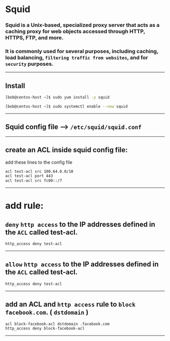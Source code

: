 # Squid

### Squid is a Unix-based, specialized proxy server that acts as a caching proxy for web objects accessed through HTTP, HTTPS, FTP, and more.

### It is commonly used for several purposes, including caching, load balancing, `filtering traffic from websites`, and for `security` purposes.

________________________________________________________________________________________________

## Install

```bash
[bob@centos-host ~]$ sudo yum install -y squid
```

```bash
[bob@centos-host ~]$ sudo systemctl enable --now squid
```

________________________________________________________________________________________________


## Squid config file --> `/etc/squid/squid.conf`

________________________________________________________________________________________________


## create an ACL inside squid config file:


add these lines to the config file

```bash
acl test-acl src 100.64.0.0/10
acl test-acl port 443
acl test-acl src fc00::/7
```

________________________________________________________________________________________________

# add rule:

##  `deny` `http access` to the IP addresses defined in the `ACL` called test-acl.


```bash
http_access deny test-acl
```

________________________________________________________________________________________________



##  `allow` `http access` to the IP addresses defined in the `ACL` called test-acl.


```bash
http_access deny test-acl
```

________________________________________________________________________________________________


## add an ACL and `http access` rule to `block` `facebook.com`.  ( `dstdomain` )


```bash
acl block-facebook-acl dstdomain .facebook.com
http_access deny block-facebook-acl
```

________________________________________________________________________________________________
